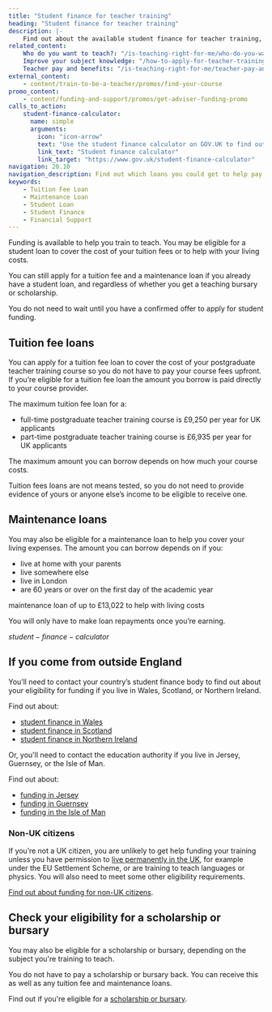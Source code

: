```yaml
---
title: "Student finance for teacher training"
heading: "Student finance for teacher training"
description: |-
    Find out about the available student finance for teacher training, including tuition fee loans and maintenance loans to support you while you train.
related_content:
    Who do you want to teach?: "/is-teaching-right-for-me/who-do-you-want-to-teach"
    Improve your subject knowledge: "/how-to-apply-for-teacher-training/subject-knowledge-enhancement"
    Teacher pay and benefits: "/is-teaching-right-for-me/teacher-pay-and-benefits"
external_content:
    - content/train-to-be-a-teacher/promos/find-your-course
promo_content:
    - content/funding-and-support/promos/get-adviser-funding-promo
calls_to_action:
    student-finance-calculator:
      name: simple
      arguments:
        icon: "icon-arrow"
        text: "Use the student finance calculator on GOV.UK to find out how much funding you can get."
        link_text: "Student finance calculator"
        link_target: "https://www.gov.uk/student-finance-calculator"
navigation: 20.10
navigation_description: Find out which loans you could get to help pay your fees and living expenses while you train.
keywords:
    - Tuition Fee Loan
    - Maintenance Loan
    - Student Loan
    - Student Finance
    - Financial Support
---
```


Funding is available to help you train to teach. You may be eligible for a student loan to cover the cost of your tuition fees or to help with your living costs. 

You can still apply for a tuition fee and a maintenance loan if you already have a student loan, and regardless of whether you get a teaching bursary or scholarship.

You do not need to wait until you have a confirmed offer to apply for student funding. 

## Tuition fee loans
You can apply for a tuition fee loan to cover the cost of your postgraduate teacher training course so you do not have to pay your course fees upfront. If you’re eligible for a tuition fee loan the amount you borrow is paid directly to your course provider.

The maximum tuition fee loan for a:

* full-time postgraduate teacher training course is £9,250 per year for UK applicants
* part-time postgraduate teacher training course is £6,935 per year for UK applicants

The maximum amount you can borrow depends on how much your course costs. 

Tuition fees loans are not means tested, so you do not need to provide evidence of yours or anyone else’s income to be eligible to receive one.

## Maintenance loans
You may also be eligible for a maintenance loan to help you cover your living expenses. The amount you can borrow depends on if you: 

* live at home with your parents 
* live somewhere else 
* live in London 
* are 60 years or over on the first day of the academic year 

maintenance loan of up to £13,022  to help with living costs


You will only have to make loan repayments once you’re earning.

$student-finance-calculator$

## If you come from outside England

You’ll need to contact your country’s student finance body to find out about your eligibility for funding if you live in Wales, Scotland, or Northern Ireland.

Find out about:

* [student finance in Wales](https://www.studentfinancewales.co.uk/)
* [student finance in Scotland](https://www.saas.gov.uk/)
* [student finance in Northern Ireland](https://www.studentfinanceni.co.uk/)

Or, you'll need to contact the education authority if you live in Jersey, Guernsey, or the Isle of Man.

Find out about:

* [funding in Jersey](https://www.gov.je/Working/Careers/16To19YearOlds/EnteringHigherEducation/FinancingHigherEducationCourses/FundingDegreeProfessionalQualifications/Pages/index.aspx)
* [funding in Guernsey](https://www.gov.gg/article/152744/Policies)
* [funding in the Isle of Man](https://www.gov.im/student-grants)

### Non-UK citizens

If you’re not a UK citizen, you are unlikely to get help funding your training unless you have permission to [live permanently in the UK](https://www.gov.uk/browse/visas-immigration/settle-in-the-uk), for example under the EU Settlement Scheme, or are training to teach languages or physics. You will also need to meet some other eligibility requirements.

[Find out about funding for non-UK citizens](/non-uk-teachers/train-to-teach-in-england-as-an-international-student).

## Check your eligibility for a scholarship or bursary

You may also be eligible for a scholarship or bursary, depending on the subject you're training to teach.

You do not have to pay a scholarship or bursary back. You can receive this as well as any tuition fee and maintenance loans.

Find out if you're eligible for a [scholarship or bursary](/funding-and-support/scholarships-and-bursaries).
